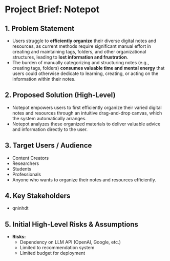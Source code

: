 # Project Brief: Notepot

## 1. Problem Statement
- Users struggle to **efficiently organize** their diverse digital notes and resources, as current methods require significant manual effort in creating and maintaining tags, folders, and other organizational structures, leading to **lost information and frustration**.
- The burden of manually categorizing and structuring notes (e.g., creating tags, folders) **consumes valuable time and mental energy** that users could otherwise dedicate to learning, creating, or acting on the information within their notes.

## 2. Proposed Solution (High-Level)
- Notepot empowers users to first efficiently organize their varied digital notes and resources through an intuitive drag-and-drop canvas, which the system automatically arranges.
- Notepot analyzes these organized materials to deliver valuable advice and information directly to the user.

## 3. Target Users / Audience
- Content Creators
- Researchers
- Students
- Professionals
- Anyone who wants to organize their notes and resources efficiently.

## 4. Key Stakeholders
- qninhdt

## 5. Initial High-Level Risks & Assumptions
- **Risks:**
  - Dependency on LLM API (OpenAI, Google, etc.)
  - Limited to recommendation system
  - Limited budget for deployment